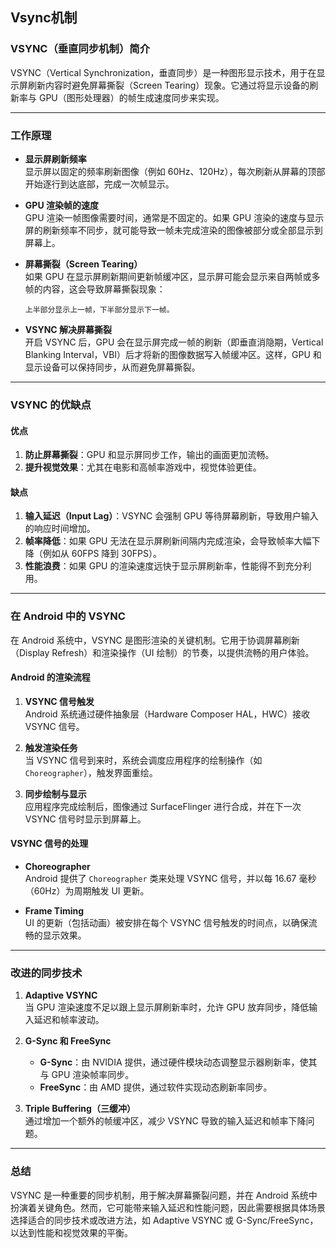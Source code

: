 ## Vsync机制

### **VSYNC（垂直同步机制）简介**

VSYNC（Vertical Synchronization，垂直同步）是一种图形显示技术，用于在显示屏刷新内容时避免屏幕撕裂（Screen Tearing）现象。它通过将显示设备的刷新率与 GPU（图形处理器）的帧生成速度同步来实现。

---

### **工作原理**

- **显示屏刷新频率**  
  显示屏以固定的频率刷新图像（例如 60Hz、120Hz），每次刷新从屏幕的顶部开始逐行到达底部，完成一次帧显示。
  
- **GPU 渲染帧的速度**  
  GPU 渲染一帧图像需要时间，通常是不固定的。如果 GPU 渲染的速度与显示屏的刷新频率不同步，就可能导致一帧未完成渲染的图像被部分或全部显示到屏幕上。

- **屏幕撕裂（Screen Tearing）**  
  如果 GPU 在显示屏刷新期间更新帧缓冲区，显示屏可能会显示来自两帧或多帧的内容，这会导致屏幕撕裂现象：

  ```
  上半部分显示上一帧，下半部分显示下一帧。
  ```

- **VSYNC 解决屏幕撕裂**  
  开启 VSYNC 后，GPU 会在显示屏完成一帧的刷新（即垂直消隐期，Vertical Blanking Interval，VBI）后才将新的图像数据写入帧缓冲区。这样，GPU 和显示设备可以保持同步，从而避免屏幕撕裂。

---

### **VSYNC 的优缺点**

#### **优点**
1. **防止屏幕撕裂**：GPU 和显示屏同步工作，输出的画面更加流畅。
2. **提升视觉效果**：尤其在电影和高帧率游戏中，视觉体验更佳。

#### **缺点**
1. **输入延迟（Input Lag）**：VSYNC 会强制 GPU 等待屏幕刷新，导致用户输入的响应时间增加。
2. **帧率降低**：如果 GPU 无法在显示屏刷新间隔内完成渲染，会导致帧率大幅下降（例如从 60FPS 降到 30FPS）。
3. **性能浪费**：如果 GPU 的渲染速度远快于显示屏刷新率，性能得不到充分利用。

---

### **在 Android 中的 VSYNC**

在 Android 系统中，VSYNC 是图形渲染的关键机制。它用于协调屏幕刷新（Display Refresh）和渲染操作（UI 绘制）的节奏，以提供流畅的用户体验。

#### **Android 的渲染流程**
1. **VSYNC 信号触发**  
   Android 系统通过硬件抽象层（Hardware Composer HAL，HWC）接收 VSYNC 信号。
   
2. **触发渲染任务**  
   当 VSYNC 信号到来时，系统会调度应用程序的绘制操作（如 `Choreographer`），触发界面重绘。

3. **同步绘制与显示**  
   应用程序完成绘制后，图像通过 SurfaceFlinger 进行合成，并在下一次 VSYNC 信号时显示到屏幕上。

#### **VSYNC 信号的处理**
- **Choreographer**  
  Android 提供了 `Choreographer` 类来处理 VSYNC 信号，并以每 16.67 毫秒（60Hz）为周期触发 UI 更新。
  
- **Frame Timing**  
  UI 的更新（包括动画）被安排在每个 VSYNC 信号触发的时间点，以确保流畅的显示效果。

---

### **改进的同步技术**

1. **Adaptive VSYNC**  
   当 GPU 渲染速度不足以跟上显示屏刷新率时，允许 GPU 放弃同步，降低输入延迟和帧率波动。

2. **G-Sync 和 FreeSync**  
   - **G-Sync**：由 NVIDIA 提供，通过硬件模块动态调整显示器刷新率，使其与 GPU 渲染帧率同步。
   - **FreeSync**：由 AMD 提供，通过软件实现动态刷新率同步。

3. **Triple Buffering（三缓冲）**  
   通过增加一个额外的帧缓冲区，减少 VSYNC 导致的输入延迟和帧率下降问题。

---

### **总结**

VSYNC 是一种重要的同步机制，用于解决屏幕撕裂问题，并在 Android 系统中扮演着关键角色。然而，它可能带来输入延迟和性能问题，因此需要根据具体场景选择适合的同步技术或改进方法，如 Adaptive VSYNC 或 G-Sync/FreeSync，以达到性能和视觉效果的平衡。